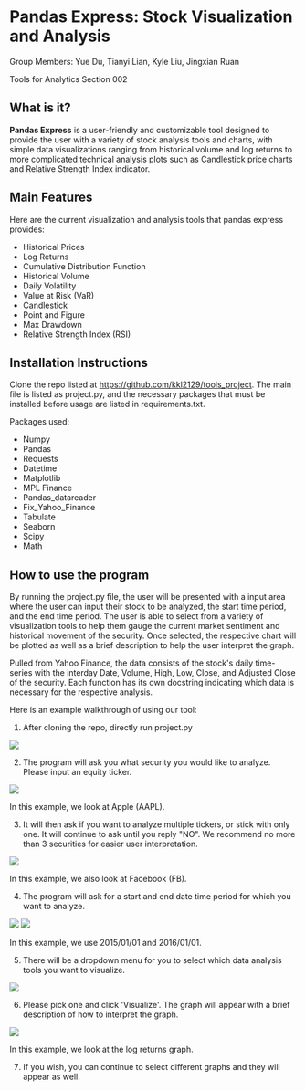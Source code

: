 # Pandas Express: Stock Visualization and Analysis

Group Members: Yue Du, Tianyi Lian, Kyle Liu, Jingxian Ruan

Tools for Analytics Section 002

## What is it?

**Pandas Express** is a user-friendly and customizable tool designed to provide the user with a variety of 
stock analysis tools and charts, with simple data visualizations ranging from historical volume and 
log returns to more complicated technical analysis plots such as Candlestick price charts and Relative
Strength Index indicator.

## Main Features
Here are the current visualization and analysis tools that pandas express provides:

  - Historical Prices
  - Log Returns
  - Cumulative Distribution Function
  - Historical Volume
  - Daily Volatility
  - Value at Risk (VaR)
  - Candlestick
  - Point and Figure
  - Max Drawdown
  - Relative Strength Index (RSI)

## Installation Instructions
Clone the repo listed at https://github.com/kkl2129/tools_project. The main file is listed as project.py, and the 
necessary packages that must be installed before usage are listed in requirements.txt. 

Packages used:
  - Numpy
  - Pandas
  - Requests
  - Datetime
  - Matplotlib
  - MPL Finance
  - Pandas_datareader
  - Fix_Yahoo_Finance
  - Tabulate
  - Seaborn
  - Scipy
  - Math
  
## How to use the program
By running the project.py file, the user will be presented with a input area where the user can input their stock to 
be analyzed, the start time period, and the end time period. The user is able to select from a variety of visualization 
tools to help them gauge the current market sentiment and historical movement of the security. Once selected, the respective
chart will be plotted as well as a brief description to help the user interpret the graph.

Pulled from Yahoo Finance, the data consists of the stock's daily time-series with the interday Date, Volume, High, Low, Close, 
and Adjusted Close of the security. Each function has its own docstring indicating which data is necessary for the respective
analysis.

Here is an example walkthrough of using our tool:

1. After cloning the repo, directly run project.py

![](https://github.com/kkl2129/tools_project/blob/master/pic1.png)

2. The program will ask you what security you would like to analyze. Please input an equity ticker.

![](https://github.com/kkl2129/tools_project/blob/master/pic2.png)

In this example, we look at Apple (AAPL).

3. It will then ask if you want to analyze multiple tickers, or stick with only one. It will continue to ask
until you reply "NO". We recommend no more than 3 securities for easier user interpretation.

![](https://github.com/kkl2129/tools_project/blob/master/pic3.png)

In this example, we also look at Facebook (FB).

4. The program will ask for a start and end date time period for which you want to analyze.

![](https://github.com/kkl2129/tools_project/blob/master/pic4.png)
![](https://github.com/kkl2129/tools_project/blob/master/pic5.png)

In this example, we use 2015/01/01 and 2016/01/01.

5. There will be a dropdown menu for you to select which data analysis tools you want to visualize.

![](https://github.com/kkl2129/tools_project/blob/master/pic6.png)

6. Please pick one and click 'Visualize'. The graph will appear with a brief description of how to interpret the graph.

![](https://github.com/kkl2129/tools_project/blob/master/pic7.png)

In this example, we look at the log returns graph.

7. If you wish, you can continue to select different graphs and they will appear as well.
